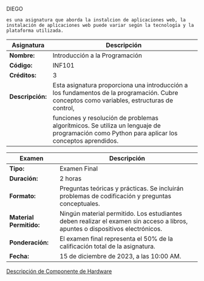 DIEGO 

	es una asignatura que aborda la instalcion de aplicaciones web, la instalación de aplicaciones web puede variar según la tecnología y la plataforma utilizada.
| **Asignatura**         | **Descripción**                                                                                                                             |
|------------------------|-----------------------------------------------------------------------------------------------------------------------------------------------|
| **Nombre:**            | Introducción a la Programación                                                                                                              |
| **Código:**            | INF101                                                                                                                                      |
| **Créditos:**          | 3                                                                                                                                           |
| **Descripción:**       | Esta asignatura proporciona una introducción a los fundamentos de la programación. Cubre conceptos como variables, estructuras de control,      |
|                        | funciones y resolución de problemas algorítmicos. Se utiliza un lenguaje de programación como Python para aplicar los conceptos aprendidos.   |

| **Examen**             | **Descripción**                                                                                                                             |
|------------------------|-----------------------------------------------------------------------------------------------------------------------------------------------|
| **Tipo:**              | Examen Final                                                                                                                                |
| **Duración:**          | 2 horas                                                                                                                                     |
| **Formato:**          | Preguntas teóricas y prácticas. Se incluirán problemas de codificación y preguntas conceptuales.                                           |
| **Material Permitido:**| Ningún material permitido. Los estudiantes deben realizar el examen sin acceso a libros, apuntes o dispositivos electrónicos.               |
| **Ponderación:**       | El examen final representa el 50% de la calificación total de la asignatura.                                                                  |
| **Fecha:**             | 15 de diciembre de 2023, a las 10:00 AM.                                                                                                   |

[Descripción de Componente de Hardware](hardware1.md)
